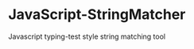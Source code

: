 JavaScript-StringMatcher
========================

Javascript typing-test style string matching tool
